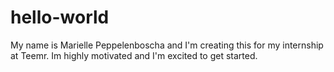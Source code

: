 # hello-world


My name is Marielle Peppelenboscha and I'm creating this for my internship at Teemr.
Im highly motivated and I'm excited to get started.
